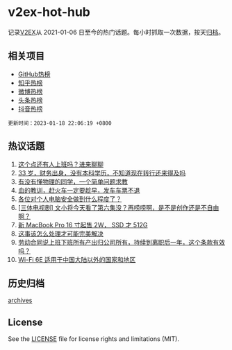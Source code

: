 # v2ex-hot-hub

 记录[V2EX](https://www.v2ex.com/)从 2021-01-06 日至今的热门话题。每小时抓取一次数据，按天[归档](archives)。
 
 ## 相关项目

- [GitHub热榜](https://github.com/snaildev/github-hot-hub)
- [知乎热榜](https://github.com/snaildev/zhihu-hot-hub)
- [微博热榜](https://github.com/snaildev/weibo-hot-hub)
- [头条热榜](https://github.com/snaildev/toutiao-hot-hub)
- [抖音热榜](https://github.com/snaildev/douyin-hot-hub)


 `更新时间：2023-01-18 22:06:19 +0800`

## 热议话题

1. [这个点还有人上班吗？进来聊聊](https://www.v2ex.com/t/909639)
1. [33 岁，财务出身，没有本科学历，不知道现在转行还来得及吗](https://www.v2ex.com/t/909629)
1. [有没有懂物理的同学，一个简单问题求教](https://www.v2ex.com/t/909687)
1. [血的教训，赶火车一定要趁早，发车车票不退](https://www.v2ex.com/t/909684)
1. [各位对个人电脑安全做到什么程度了？](https://www.v2ex.com/t/909634)
1. [[三体电视剧] 文小将今天看了第六集没？再唠唠啊，是不是创作还是不自由啊？](https://www.v2ex.com/t/909694)
1. [新 MacBook Pro 16 寸起售 2W， SSD 才 512G](https://www.v2ex.com/t/909637)
1. [这事该怎么处理才可能完美解决](https://www.v2ex.com/t/909716)
1. [劳动合同说上班下班所有产出归公司所有，持续到离职后一年，这个条款有效吗？](https://www.v2ex.com/t/909700)
1. [Wi-Fi 6E 适用于中国大陆以外的国家和地区](https://www.v2ex.com/t/909591)

## 历史归档

[archives](archives)

## License

See the [LICENSE](LICENSE) file for license rights and limitations (MIT).
